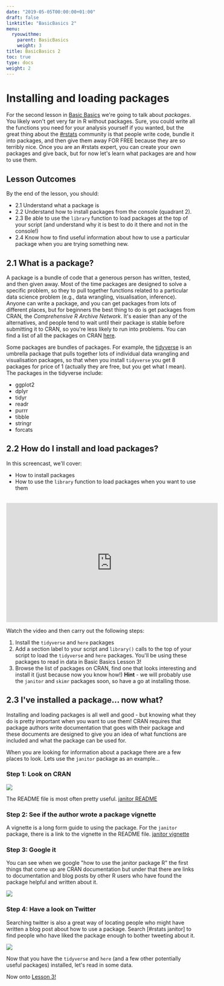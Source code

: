 ```yaml
---
date: "2019-05-05T00:00:00+01:00"
draft: false
linktitle: "BasicBasics 2"
menu:
  ryouwithme:
    parent: BasicBasics
    weight: 3
title: BasicBasics 2
toc: true
type: docs
weight: 2
---
```


# Installing and loading packages

For the second lesson in [Basic Basics](../01-BasicBasics-0/) we're going to talk about *packages*. You likely won't get very far in R without packages. Sure, you could write all the functions you need for your analysis yourself if you wanted, but the great thing about the [#rstats](https://twitter.com/hashtag/rstats?src=hash) community is that people write code, bundle it into packages, and then give them away FOR FREE because they are so terribly nice. Once you are an #rstats expert, you can create your own packages and give back, but for now let's learn what packages are and how to use them. 

## Lesson Outcomes

By the end of the lesson, you should:

* 2.1 Understand what a package is
* 2.2 Understand how to install packages from the console (quadrant 2).
* 2.3 Be able to use the `library` function to load packages at the top of your script (and understand why it is best to do it there and not in the console!)
* 2.4 Know how to find useful information about how to use a particular package when you are trying something new. 

## 2.1 What is a package?

A package is a bundle of code that a generous person has written, tested, and then given away. Most of the time packages are designed to solve a specific problem, so they to pull together functions related to a particular data science problem (e.g., data wrangling, visualisation, inference). Anyone can write a package, and you can get packages from lots of different places, but for beginners the best thing to do is get packages from CRAN, the *Comprehensive R Archive Network*. It's easier than any of the alternatives, and people tend to wait until their package is stable before submitting it to CRAN, so you're less likely to run into problems. You can find a list of all the packages on CRAN [here](https://cran.r-project.org/). 

Some packages are bundles of packages. For example, the [tidyverse](https://www.tidyverse.org/packages/) is an umbrella package that pulls together lots of individual data wrangling and visualisation packages, so that when you install `tidyverse` you get 8 packages for price of 1 (actually they are free, but you get what I mean). The packages in the tidyverse include: 

  * ggplot2
  * dplyr
  * tidyr
  * readr
  * purrr
  * tibble
  * stringr
  * forcats

## 2.2 How do I install and load packages?

In this screencast, we'll cover:

  * How to install packages
  * How to use the `library` function to load packages when you want to use them 

<br>
<iframe width="560" height="315" src="https://www.youtube.com/embed/v6VygIgvoZU?rel=0&modestbranding=1" frameborder="0" allow="accelerometer; autoplay; encrypted-media; gyroscope; picture-in-picture" allowfullscreen></iframe>

Watch the video and then carry out the following steps:

1. Install the `tidyverse` and `here` packages
2. Add a section label to your script and `library()` calls to the top of your script to load the `tidyverse` and `here` packages. You'll be using these packages to read in data in Basic Basics Lesson 3!  
3. Browse the list of packages on CRAN, find one that looks interesting and install it (just because now you know how!) **Hint** - we will probably use the `janitor` and `skimr` packages soon, so have a go at installing those. 

## 2.3 I've installed a package... now what? 

Installing and loading packages is all well and good - but knowing what they do is pretty important when you want to use them! CRAN requires that package authors write documentation that goes with their package and these documents are designed to give you an idea of what functions are included and what the package can be used for. 

When you are looking for information about a package there are a few places to look. Lets use the `janitor` package as an example...

### Step 1: Look on CRAN 

![](/img/CRAN_janitor.png)

The README file is most often pretty useful. [janitor README](https://cran.r-project.org/web/packages/janitor/readme/README.html)

### Step 2: See if the author wrote a package vignette

A vignette is a long form guide to using the package. For the `janitor` package, there is a link to the vignette in the README file. [janitor vignette](http://sfirke.github.io/janitor/articles/janitor.html)

### Step 3: Google it 

You can see when we google "how to use the janitor package R" the first things that come up are CRAN documentation but under that there are links to documentation and blog posts by other R users who have found the package helpful and written about it. 

![](/img/google_janitor.png)


### Step 4: Have a look on Twitter

Searching twitter is also a great way of locating people who might have written a blog post about how to use a package. Search [#rstats janitor] to find people who have liked the package enough to bother tweeting about it. 

![](/img/twitter_janitor.png)


Now that you have the `tidyverse` and `here` (and a few other potentially useful packages) installed, let's read in some data. 


Now onto [Lesson 3!](../01-BasicBasics-3/)





